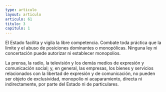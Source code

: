 ```yaml
---
type: articulo
layout: articulo
articulo: 61
titulo: 3
capitulo: 1
---
```

El Estado facilita y vigila la libre competencia. Combate toda práctica que la limite y el abuso de posiciones dominantes o monopólicas. Ninguna ley ni concertación puede autorizar ni establecer monopolios.

La prensa, la radio, la televisión y los demás medios de expresión y comunicación social; y, en general, las empresas, los bienes y servicios relacionados con la libertad de expresión y de comunicación, no pueden ser objeto de exclusividad, monopolio ni acaparamiento, directa ni indirectamente, por parte del Estado ni de particulares.